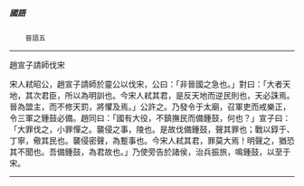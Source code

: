 

##### 國語
　　`晉語五`

* * *

趙宣子請師伐宋

宋人弒昭公，趙宣子請師於靈公以伐宋，公曰：「非晉國之急也。」對曰：「大者天地，其次君臣，所以為明訓也。今宋人弒其君，是反天地而逆民則也，天必誅焉。晉為盟主，而不修天罰，將懼及焉。」公許之。乃發令于太廟，召軍吏而戒樂正，令三軍之鍾鼓必備。趙同曰：「國有大役，不鎮撫民而備鍾鼓，何也？」宣子曰：「大罪伐之，小罪憚之。襲侵之事，陵也。是故伐備鍾鼓，聲其罪也；戰以錞于、丁寧，儆其民也。襲侵密聲，為蹔事也。今宋人弒其君，罪莫大焉！明聲之，猶恐其不聞也。吾備鍾鼓，為君故也。」乃使旁告於諸侯，治兵振旅，鳴鍾鼓，以至于宋。

* * *

